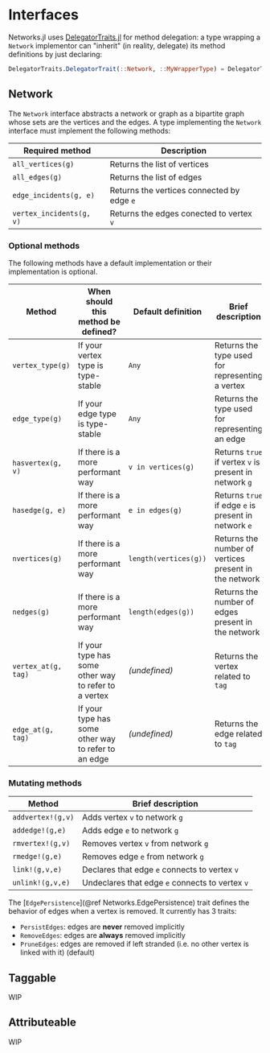 # Interfaces

Networks.jl uses [DelegatorTraits.jl](https://github.com/bsc-quantic/DelegatorTraits.jl) for method delegation: a type wrapping a `Network` implementor can "inherit" (in reality, delegate) its method definitions by just declaring:

```julia
DelegatorTraits.DelegatorTrait(::Network, ::MyWrapperType) = DelegatorTraits.DelegateToField{:the_field_name}()
```

## Network

The `Network` interface abstracts a network or graph as a bipartite graph whose sets are the vertices and the edges.
A type implementing the `Network` interface must implement the following methods:

| Required method          | Description                                |
| ------------------------ | ------------------------------------------ |
| `all_vertices(g)`        | Returns the list of vertices               |
| `all_edges(g)`           | Returns the list of edges                  |
| `edge_incidents(g, e)`   | Returns the vertices connected by edge `e` |
| `vertex_incidents(g, v)` | Returns the edges conected to vertex `v`   |

### Optional methods

The following methods have a default implementation or their implementation is optional.

| Method              | When should this method be defined?                  | Default definition    | Brief description                                      |
| ------------------- | ---------------------------------------------------- | --------------------- | ------------------------------------------------------ |
| `vertex_type(g)`    | If your vertex type is type-stable                   | `Any`                 | Returns the type used for representing a vertex        |
| `edge_type(g)`      | If your edge type is type-stable                     | `Any`                 | Returns the type used for representing an edge         |
| `hasvertex(g, v)`   | If there is a more performant way                    | `v in vertices(g)`    | Returns `true` if vertex `v` is present in network `g` |
| `hasedge(g, e)`     | If there is a more performant way                    | `e in edges(g)`       | Returns `true` if edge `e` is present in network `e`   |
| `nvertices(g)`      | If there is a more performant way                    | `length(vertices(g))` | Returns the number of vertices present in the network  |
| `nedges(g)`         | If there is a more performant way                    | `length(edges(g))`    | Returns the number of edges present in the network     |
| `vertex_at(g, tag)` | If your type has some other way to refer to a vertex | _(undefined)_         | Returns the vertex related to `tag`                    |
| `edge_at(g, tag)`   | If your type has some other way to refer to an edge  | _(undefined)_         | Returns the edge related to `tag`                      |

### Mutating methods

| Method            | Brief description                               |
| ----------------- | ----------------------------------------------- |
| `addvertex!(g,v)` | Adds vertex `v` to network `g`                  |
| `addedge!(g,e)`   | Adds edge `e` to network `g`                    |
| `rmvertex!(g,v)`  | Removes vertex `v` from network `g`             |
| `rmedge!(g,e)`    | Removes edge `e` from network `g`               |
| `link!(g,v,e)`    | Declares that edge `e` connects to vertex `v`   |
| `unlink!(g,v,e)`  | Undeclares that edge `e` connects to vertex `v` |

The [`EdgePersistence`](@ref Networks.EdgePersistence) trait defines the behavior of edges when a vertex is removed. It currently has 3 traits:

- `PersistEdges`: edges are **never** removed implicitly
- `RemoveEdges`: edges are **always** removed implicitly
- `PruneEdges`: edges are removed if left stranded (i.e. no other vertex is linked with it) (default)

## Taggable

WIP

## Attributeable

WIP
